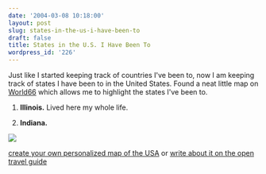 ```yaml
---
date: '2004-03-08 10:18:00'
layout: post
slug: states-in-the-us-i-have-been-to
draft: false
title: States in the U.S. I Have Been To
wordpress_id: '226'
---
```


Just like I started keeping track of countries I've been to, now I am keeping track of states I have been to in the United States. Found a neat little map on [World66](http://www.world66.com) which allows me to highlight the states I've been to.




  1. **Illinois.** Lived here my whole life.


  2. **Indiana.**


![](http://www.world66.com/community/mymaps/visitedStates/statemap?visited=CACOCTDEFLGAHIILINIAKSKYMEMDMAMIMNMONENHNYOHPARITNTXUTVTWI)  

[create your own personalized map of the USA](http://www.world66.com/community/mymaps)
or [write about it on the open travel guide](http://www.world66.com)

